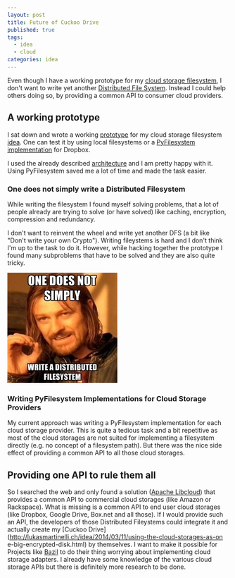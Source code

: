 ```yaml
---
layout: post
title: Future of Cuckoo Drive
published: true
tags: 
  - idea
  - cloud
categories: idea
---
```


Even though I have a working prototype for my [cloud storage filesystem](http://lukasmartinelli.ch/idea/2014/03/11/using-the-cloud-storages-as-one-big-encrypted-disk.html), I don't want to write yet another [Distributed File System](http://en.wikipedia.org/wiki/Clustered_file_system#Distributed_file_systems). Instead I could help others doing so, by providing a common API to consumer cloud providers.

## A working prototype
I sat down and wrote a working
[prototype](https://github.com/lukasmartinelli/cuckoodrive)
for my cloud storage filesystem [idea](http://lukasmartinelli.ch/idea/2014/03/11/using-the-cloud-storages-as-one-big-encrypted-disk.html). One can test it by using local filesystems or a [PyFilesystem implementation](https://github.com/lukasmartinelli/fs-dropbox) for Dropbox.

I used the already described [architecture](http://lukasmartinelli.ch/python/2014/03/13/cuckoo-drive-architecture.html) and I am pretty happy with it. Using PyFilesystem saved me a lot of
time and made the task easier.

### One does not simply write a Distributed Filesystem
While writing the filesystem I found myself solving problems, that a lot of
people already are trying to solve (or have solved) like caching, encryption,
compression and redundancy.

I don't want to reinvent the wheel and write yet another DFS (a bit like "Don't
write your own Crypto"). Writing fileystems is hard and I don't think I'm up to
the task to do it. However, while hacking together the prototype I found many
subproblems that have to be solved and they are also quite tricky.

![One does not simply write a Distributed Filesystem](/media/one-does-not-simply-write-a-dfs.jpg)

### Writing PyFilesystem Implementations for Cloud Storage Providers
My current approach was writing a PyFilesystem implementation for each cloud
storage provider. This is quite a tedious task and a bit repetitive as most
of the cloud storages are not suited for implementing a filesystem directly
(e.g. no concept of a filesystem path). But there was the nice side effect of
providing a common API to all those cloud storages.

## Providing one API to rule them all
So I searched the web and only found a solution ([Apache
Libcloud](http://libcloud.apache.org/)) that provides a common API to
commercial cloud storages (like Amazon or Rackspace). What is missing is a
common API to end user cloud storages (like Dropbox, Google Drive, Box.net
and all those). If I would provide such an API, the developers of those
Distributed Fileystems could integrate it and actually create my [Cuckoo
Drive](http://lukasmartinelli.ch/idea/2014/03/11/using-the-cloud-storages-as-on
e-big-encrypted-disk.html) by themselves.
I want to make it possible for Projects like [Bazil](http://bazil.org/) to do
their thing worrying about implementing cloud storage adapters. I already have
some knowledge of the various cloud storage APIs but there is definitely more
research to be done.